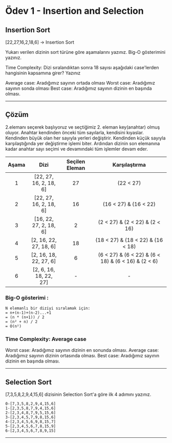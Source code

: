 # Ödev 1 - Insertion and Selection

## Insertion Sort
[22,27,16,2,18,6] -> Insertion Sort

Yukarı verilen dizinin sort türüne göre aşamalarını yazınız.
Big-O gösterimini yazınız.

Time Complexity: Dizi sıralandıktan sonra 18 sayısı aşağıdaki case'lerden hangisinin kapsamına girer? Yazınız

Average case: Aradığımız sayının ortada olması
Worst case: Aradığımız sayının sonda olması
Best case: Aradığımız sayının dizinin en başında olması.  

---
## Çözüm
2.elemanı seçerek başlıyoruz ve seçtiğimiz 2. eleman key(anahtar) olmuş oluyor. Anahtar kendinden önceki tüm sayılarla, kendisini kıyaslar. Kendinden büyük olan her sayıyla yerleri değiştirir. Kendinden küçük sayıyla karşılaştığında yer değiştirme işlemi biter. Ardından dizinin son elemanına kadar anahtar sayı seçimi ve devamındaki tüm işlemler devam eder. 

| Aşama | Dizi | Seçilen Eleman | Karşılaştırma |
| :----: | :----: | :----: | :----: |
| 1 | [22, 27, 16, 2, 18, 6] | 27 | (22 < 27) |
| 2 | [22, 27, 16, 2, 18, 6] | 16 | (16 < 27) & (16 < 22) |
| 3 | [16, 22, 27, 2, 18, 6] | 2 | (2 < 27) & (2 < 22) & (2 < 16) |
| 4 | [2, 16, 22, 27, 18, 6] | 18 | (18 < 27) & (18 < 22) & (16 < 18) |
| 5 | [2, 16, 18, 22, 27, 6] | 6 | (6 < 27) & (6 < 22) & (6 < 18) & (6 < 16) & (2 < 6) |
| 6 | [2, 6, 16, 18, 22, 27] | - | - |
### Big-O gösterimi : 
```
N elemanlı bir diziyi sıralamak için:
= n+(n-1)+(n-2)...+1
= (n * (n+1)) / 2
= (n² + n) / 2
= O(n²)
```
### Time Complexity: Average case
Worst case: Aradığımız sayının dizinin en sonunda olması.
Average case: Aradığımız sayının dizinin ortasında olması.
Best case: Aradığımız sayının dizinin en başında olması.  

---

## Selection Sort
[7,3,5,8,2,9,4,15,6] dizisinin Selection Sort'a göre ilk 4 adımını yazınız.

``` 
0-[7,3,5,8,2,9,4,15,6]
1-[2,3,5,8,7,9,4,15,6]
2-[2,3,4,8,7,9,5,15,6]
3-[2,3,4,5,7,9,8,15,6]
4-[2,3,4,5,6,9,8,15,7]
5-[2,3,4,5,6,7,8,15,9]
6-[2,3,4,5,6,7,8,9,15] 
```
   
---